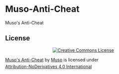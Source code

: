 # Muso-Anti-Cheat
Muso's Anti-Cheat

## License 

<p align="center"><a rel="license" href="http://creativecommons.org/licenses/by-nd/4.0/"><img alt="Creative Commons License" style="border-width:0" src="https://i.creativecommons.org/l/by-nd/4.0/88x31.png" /></p>

<p xmlns:cc="http://creativecommons.org/ns#" xmlns:dct="http://purl.org/dc/terms/"><a property="dct:title" rel="cc:attributionURL" href="https://github.com/MUSO786/Muso-Anti-Cheat">Muso's Anti-Cheat</a> by <a rel="cc:attributionURL dct:creator" property="cc:attributionName" href="https://github.com/MUSO786">Muso</a> is licensed under <a href="http://creativecommons.org/licenses/by-nd/4.0/?ref=chooser-v1" target="_blank" rel="license noopener noreferrer" style="display:inline-block;">Attribution-NoDerivatives 4.0 International<img style="height:22px!important;margin-left:3px;vertical-align:text-bottom;"></a></p>
